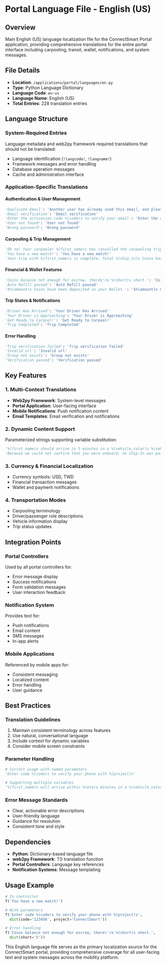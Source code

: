 # Portal Language File - English (US)

## Overview
Main English (US) language localization file for the ConnectSmart Portal application, providing comprehensive translations for the entire portal interface including carpooling, transit, wallet, notifications, and system messages.

## File Details
- **Location**: `/applications/portal/languages/en.py`
- **Type**: Python Language Dictionary
- **Language Code**: `en-us`
- **Language Name**: English (US)
- **Total Entries**: 228 translation entries

## Language Structure

### System-Required Entries
Language metadata and web2py framework required translations that should not be translated:
- Language identification (`!langcode!`, `!langname!`)
- Framework messages and error handling
- Database operation messages
- Cache and administration interface

### Application-Specific Translations

#### Authentication & User Management
```python
'Duplicate Email': 'Another user has already used this email, and please try to use a different email to register an account.'
'Email verification': 'Email verification'
'Enter the activation code %(code)s to verify your email': 'Enter the activation code %(code)s to verify your email'
'User not found': 'User not found'
'Wrong password': 'Wrong password'
```

#### Carpooling & Trip Management
```python
'Oh no! Your carpooler %(first_name)s has cancelled the carpooling trip.': 'Oh no! Your carpooler %(first_name)s has cancelled the carpooling trip.'
'You have a new match!': 'You have a new match!'
'Your trip with %(first_name)s is complete. Total %(chip_in)s Coins have been added to your Wallet!': 'Your trip with %(first_name)s is complete. Total %(chip_in)s Coins have been added to your Wallet!'
```

#### Financial & Wallet Features
```python
'Coins balance not enough for escrow, there\'re %(short)s short.': 'Coins balance not enough for escrow, there\'re %(short)s short.'
'Auto Refill paused': 'Auto Refill paused'
'$%(amount)s Coins have been deposited in your Wallet.': '$%(amount)s Coins have been deposited in your Wallet.'
```

#### Trip States & Notifications
```python
'Driver Has Arrived': 'Your Driver Has Arrived'
'Your Driver is Approaching': 'Your Driver is Approaching'
'Get Ready to Carpool!': 'Get Ready to Carpool!'
'Trip Completed': 'Trip Completed'
```

#### Error Handling
```python
'Trip verification failed': 'Trip verification failed'
'Invalid url': 'Invalid url'
'Group not exists': 'Group not exists'
'Verification passed': 'Verification passed'
```

## Key Features

### 1. Multi-Context Translations
- **Web2py Framework**: System-level messages
- **Portal Application**: User-facing interface
- **Mobile Notifications**: Push notification content
- **Email Templates**: Email verification and notifications

### 2. Dynamic Content Support
Parameterized strings supporting variable substitution:
```python
'%(first_name)s should arrive in 5 minutes in a %(vehicle_color)s %(vehicle_type)s. (License #%(vehicle_plate)s)'
'Because we could not confirm that you were onboard, no Chip-In was paid. To learn more, please visit our Help Desk.'
```

### 3. Currency & Financial Localization
- Currency symbols: USD, TWD
- Financial transaction messages
- Wallet and payment notifications

### 4. Transportation Modes
- Carpooling terminology
- Driver/passenger role descriptions
- Vehicle information display
- Trip status updates

## Integration Points

### Portal Controllers
Used by all portal controllers for:
- Error message display
- Success notifications
- Form validation messages
- User interaction feedback

### Notification System
Provides text for:
- Push notifications
- Email content
- SMS messages
- In-app alerts

### Mobile Applications
Referenced by mobile apps for:
- Consistent messaging
- Localized content
- Error handling
- User guidance

## Best Practices

### Translation Guidelines
1. Maintain consistent terminology across features
2. Use natural, conversational language
3. Include context for dynamic variables
4. Consider mobile screen constraints

### Parameter Handling
```python
# Correct usage with named parameters
'Enter code %(code)s to verify your phone with %(project)s'

# Supporting multiple variables
'%(first_name)s will arrive within %(eta)s minutes in a %(vehicle_color)s %(vehicle_type)s'
```

### Error Message Standards
- Clear, actionable error descriptions
- User-friendly language
- Guidance for resolution
- Consistent tone and style

## Dependencies
- **Python**: Dictionary-based language file
- **web2py Framework**: T() translation function
- **Portal Controllers**: Language key references
- **Notification Systems**: Message templating

## Usage Example
```python
# In controller
T('You have a new match!')

# With parameters
T('Enter code %(code)s to verify your phone with %(project)s', 
  dict(code='123456', project='ConnectSmart'))

# Error handling
T('Coins balance not enough for escrow, there\'re %(short)s short.', 
  dict(short='5'))
```

This English language file serves as the primary localization source for the ConnectSmart portal, providing comprehensive coverage for all user-facing text and system messages across the mobility platform.